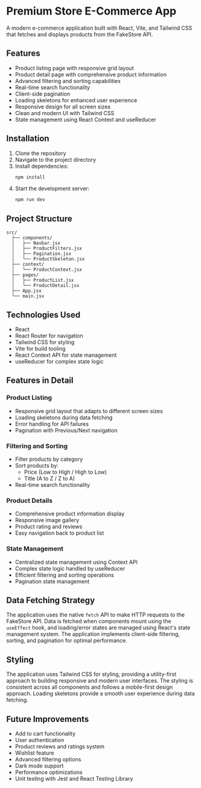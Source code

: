 # Premium Store E-Commerce App

A modern e-commerce application built with React, Vite, and Tailwind CSS that fetches and displays products from the FakeStore API.

## Features

- Product listing page with responsive grid layout
- Product detail page with comprehensive product information
- Advanced filtering and sorting capabilities
- Real-time search functionality
- Client-side pagination
- Loading skeletons for enhanced user experience
- Responsive design for all screen sizes
- Clean and modern UI with Tailwind CSS
- State management using React Context and useReducer

## Installation

1. Clone the repository
2. Navigate to the project directory
3. Install dependencies:
   ```bash
   npm install
   ```
4. Start the development server:
   ```bash
   npm run dev
   ```

## Project Structure

```
src/
  ├── components/
  │   ├── Navbar.jsx
  │   ├── ProductFilters.jsx
  │   ├── Pagination.jsx
  │   └── ProductSkeleton.jsx
  ├── context/
  │   └── ProductContext.jsx
  ├── pages/
  │   ├── ProductList.jsx
  │   └── ProductDetail.jsx
  ├── App.jsx
  └── main.jsx
```

## Technologies Used

- React
- React Router for navigation
- Tailwind CSS for styling
- Vite for build tooling
- React Context API for state management
- useReducer for complex state logic

## Features in Detail

### Product Listing
- Responsive grid layout that adapts to different screen sizes
- Loading skeletons during data fetching
- Error handling for API failures
- Pagination with Previous/Next navigation

### Filtering and Sorting
- Filter products by category
- Sort products by:
  - Price (Low to High / High to Low)
  - Title (A to Z / Z to A)
- Real-time search functionality

### Product Details
- Comprehensive product information display
- Responsive image gallery
- Product rating and reviews
- Easy navigation back to product list

### State Management
- Centralized state management using Context API
- Complex state logic handled by useReducer
- Efficient filtering and sorting operations
- Pagination state management

## Data Fetching Strategy

The application uses the native `fetch` API to make HTTP requests to the FakeStore API. Data is fetched when components mount using the `useEffect` hook, and loading/error states are managed using React's state management system. The application implements client-side filtering, sorting, and pagination for optimal performance.

## Styling

The application uses Tailwind CSS for styling, providing a utility-first approach to building responsive and modern user interfaces. The styling is consistent across all components and follows a mobile-first design approach. Loading skeletons provide a smooth user experience during data fetching.

## Future Improvements

- Add to cart functionality
- User authentication
- Product reviews and ratings system
- Wishlist feature
- Advanced filtering options
- Dark mode support
- Performance optimizations
- Unit testing with Jest and React Testing Library
